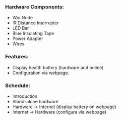 ### Hardware Components:

* Wio Node
* IR Distance Interrupter
* LED Bar
* Blue Insulating Tape
* Power Adapter
* Wires

### Features:

* Display health battery (hardware and online)
* Configuration via webpage.


### Schedule:

* Introduction
* Stand-alone hardware
* Hardware -> Internet (display battery on webpage)
* Internet -> Hardware (configure via webpage)
